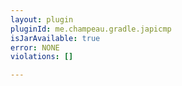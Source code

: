 ```yaml
---
layout: plugin
pluginId: me.champeau.gradle.japicmp
isJarAvailable: true
error: NONE
violations: []

---
```

